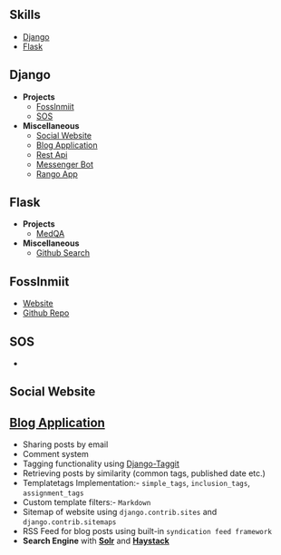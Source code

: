 ## Skills
- [Django](#django)
- [Flask](#flask)

## Django
- **Projects**
    - [Fosslnmiit](#fosslnmiit)
    - [SOS](#sos)
- **Miscellaneous**
    - [Social Website](#social-website)
    - [Blog Application](#blog-application)
    - [Rest Api](#rest-api)
    - [Messenger Bot](#messenger-bot)
    - [Rango App](#rango-app)
    
## Flask
- **Projects**
    - [MedQA](#medqa)
- **Miscellaneous**
    - [Github Search](#github-search)
    
## Fosslnmiit
- [Website](http://fosslnmiit.xyz)
- [Github Repo](https://github.com/fosslnmiit/fosslnmiit-website)

## SOS
- 

## Social Website


## [Blog Application](https://github.com/hiteshgarg14/Django-Blog-Application)
   * Sharing posts by email
   * Comment system
   * Tagging functionality using [Django-Taggit](https://django-taggit.readthedocs.io/en/latest/)
   * Retrieving posts by similarity (common tags, published date etc.)
   * Templatetags Implementation:- `simple_tags`, `inclusion_tags`, `assignment_tags`
   * Custom template filters:- `Markdown`
   * Sitemap of website using `django.contrib.sites` and `django.contrib.sitemaps`
   * RSS Feed for blog posts using built-in `syndication feed framework`
   * **Search Engine** with **[Solr](http://lucene.apache.org/solr/)** and **[Haystack](http://haystacksearch.org/)**   
